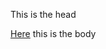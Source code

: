 
<html>

<head>
 
 This is the head
 
 </head>
 

 
 <Body>
 <a href="esaparito">Here</a>
 this is the body
 
 </body>
 
 </html>
